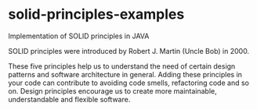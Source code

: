 # solid-principles-examples
Implementation of SOLID principles in JAVA

SOLID principles were introduced by Robert J. Martin (Uncle Bob) in 2000. 

These five principles help us to understand the need of certain design patterns 
and software architecture in general. Adding these principles in your code can contribute
to avoiding code smells, refactoring code and so on. Design principles encourage us
to create more maintainable, understandable and flexible software. 

